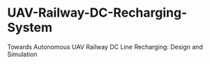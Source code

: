 # UAV-Railway-DC-Recharging-System
Towards Autonomous UAV Railway DC Line Recharging: Design and Simulation
